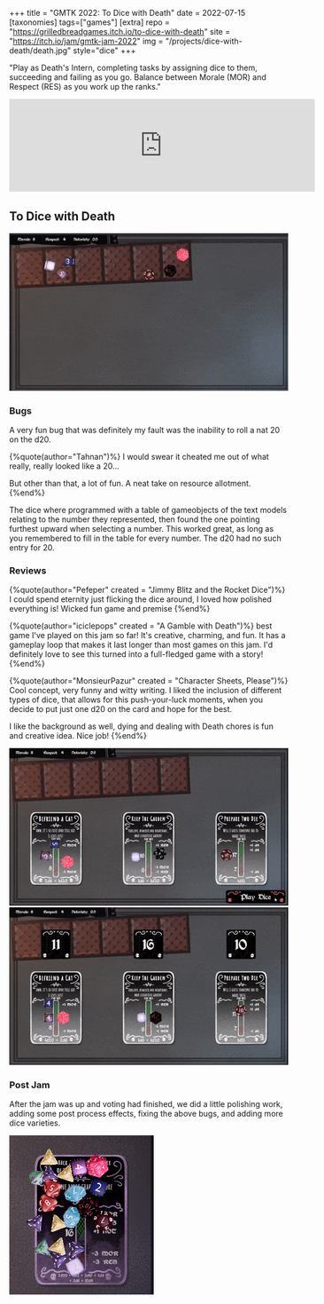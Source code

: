 +++
title = "GMTK 2022: To Dice with Death"
date = 2022-07-15
[taxonomies]
tags=["games"]
[extra]
repo = "https://grilledbreadgames.itch.io/to-dice-with-death"
site = "https://itch.io/jam/gmtk-jam-2022"
img = "/projects/dice-with-death/death.jpg"
style="dice"
+++

"Play as Death's Intern, completing tasks by assigning dice to them, succeeding and failing as you go. Balance between Morale (MOR) and Respect (RES) as you work up the ranks."

<!-- more -->

<iframe src="https://itch.io/embed/1622359?bg_color=1e1b26&amp;fg_color=ffffff&amp;link_color=746394" width="552" height="167" frameborder="0"><a href="https://grilledbreadgames.itch.io/to-dice-with-death">To Dice With Death by GrilledBreadGames, MarmaladeSparrow, StolenCheese, RedWhizz, Sol_the_EPIC</a></iframe>

## To Dice with Death

![Demo 1, Card dealing](/projects/dice-with-death/demo1.gif)

### Bugs

A very fun bug that was definitely my fault was the inability to roll a nat 20 on the d20.

{%quote(author="Tahnan")%}
I would swear it cheated me out of what really, really looked like a 20...

But other than that, a lot of fun.  A neat take on resource allotment.
{%end%}

The dice where programmed with a table of gameobjects of the text models relating to the number they represented, then found the one
pointing furthest upward when selecting a number. This worked great, as long as you remembered to fill in the table for every number. The d20
had no such entry for 20.

### Reviews

{%quote(author="Pefeper" created = "Jimmy Blitz and the Rocket Dice")%}
I could spend eternity just flicking the dice around, I loved how polished everything is! Wicked fun game and premise
{%end%}

{%quote(author="iciclepops" created = "A Gamble with Death")%}
best game I've played on this jam so far! It's creative, charming, and fun. It has a gameplay loop that makes it last longer than most games on this jam. I'd definitely love to see this turned into a full-fledged game with a story!
{%end%}

{%quote(author="MonsieurPazur" created = "Character Sheets, Please")%}
Cool concept, very funny and witty writing. I liked the inclusion of different types of dice, that allows for this push-your-luck moments, when you decide to put just one d20 on the card and hope for the best.

I like the background as well, dying and dealing with Death chores is fun and creative idea. Nice job!
{%end%}

![Demo 2, Dice rolling](/projects/dice-with-death/demo2.gif)
![Demo 3, Dice return](/projects/dice-with-death/demo3.gif)

### Post Jam

After the jam was up and voting had finished, we did a little polishing work, adding some post process effects, fixing the above bugs, and adding more dice varieties.

![Update](/projects/dice-with-death/update.png)
